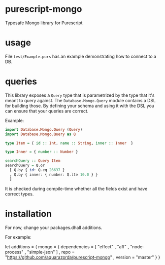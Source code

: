 # purescript-mongo
Typesafe Mongo library for Purescript

# usage
File `test/Example.purs` has an example demonstrating how to connect to a DB.

# queries

This library exposes a `Query` type that is parametrized by the type that it's meant to query against.
The `Database.Mongo.Query` module contains a DSL for building those.
By defining your schema and using it with the DSL you can ensure that your queries are correct.

Example:
```purs
import Database.Mongo.Query (Query)
import Database.Mongo.Query as Q

type Item = { id :: Int, name :: String, inner :: Inner  }

type Inner = { number :: Number } 

searchQuery :: Query Item
searchQuery = Q.or
  [ Q.by { id: Q.eq 26637 }
  , Q.by { inner: { number: Q.lte 10.0 } }
  ]
```

It is checked during compile-time whether all the fields exist and have correct types.

# installation

For now, change your packages.dhall additions. 

For example:

let additions =
  { mongo =
      { dependencies =
          [ "effect"
          , "aff"
          , "node-process"
          , "simple-json"
          ]
      , repo =
          "https://github.com/aquarazorda/purescript-mongo"
      , version =
          "master"
      }
  }
